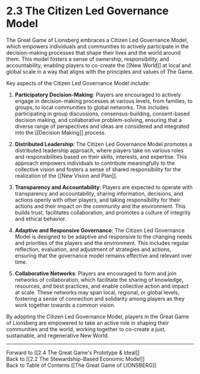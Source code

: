# 2.3 The Citizen Led Governance Model

The Great Game of Lionsberg embraces a Citizen Led Governance Model, which empowers individuals and communities to actively participate in the decision-making processes that shape their lives and the world around them. This model fosters a sense of ownership, responsibility, and accountability, enabling players to co-create the [[New World]] at local and global scale in a way that aligns with the principles and values of The Game. 

Key aspects of the Citizen Led Governance Model include:

1.  **Participatory Decision-Making**: Players are encouraged to actively engage in decision-making processes at various levels, from families, to groups, to local communities to global networks. This includes participating in group discussions, consensus-building, consent-based decision making, and collaborative problem-solving, ensuring that a diverse range of perspectives and ideas are considered and integrated into the [[Decision Making]] process. 
    
2.  **Distributed Leadership**: The Citizen Led Governance Model promotes a distributed leadership approach, where players take on various roles and responsibilities based on their skills, interests, and expertise. This approach empowers individuals to contribute meaningfully to the collective vision and fosters a sense of shared responsibility for the realization of the [[New Vision and Plan]].
    
3.  **Transparency and Accountability**: Players are expected to operate with transparency and accountability, sharing information, decisions, and actions openly with other players, and taking responsibility for their actions and their impact on the community and the environment. This builds trust, facilitates collaboration, and promotes a culture of integrity and ethical behavior.
    
4.  **Adaptive and Responsive Governance**: The Citizen Led Governance Model is designed to be adaptive and responsive to the changing needs and priorities of the players and the environment. This includes regular reflection, evaluation, and adjustment of strategies and actions, ensuring that the governance model remains effective and relevant over time.
    
5.  **Collaborative Networks**: Players are encouraged to form and join networks of collaboration, which facilitate the sharing of knowledge, resources, and best practices, and enable collective action and impact at scale. These networks may span local, regional, or global levels, fostering a sense of connection and solidarity among players as they work together towards a common vision.
    

By adopting the Citizen Led Governance Model, players in the Great Game of Lionsberg are empowered to take an active role in shaping their communities and the world, working together to co-create a just, sustainable, and regenerative New World.

____

Forward to [[2.4 The Great Game's Prototype & Ideal]]    
Back to [[2.2 The Stewardship-Based Economic Model]]  
Back to Table of Contents [[The Great Game of LIONSBERG]]  